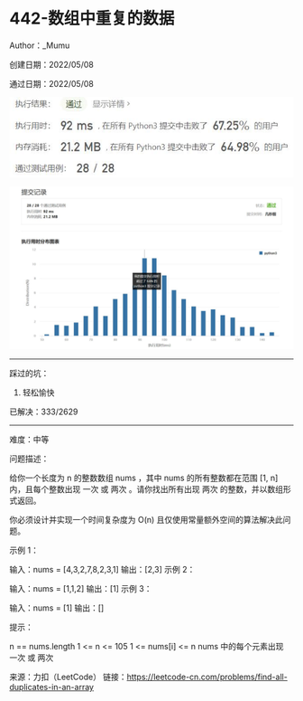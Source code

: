 # 442-数组中重复的数据

Author：_Mumu

创建日期：2022/05/08

通过日期：2022/05/08

![](./通过截图2.jpg)

![](./通过截图1.jpg)

*****

踩过的坑：

1. 轻松愉快

已解决：333/2629

*****

难度：中等

问题描述：

给你一个长度为 n 的整数数组 nums ，其中 nums 的所有整数都在范围 [1, n] 内，且每个整数出现 一次 或 两次 。请你找出所有出现 两次 的整数，并以数组形式返回。

你必须设计并实现一个时间复杂度为 O(n) 且仅使用常量额外空间的算法解决此问题。

 

示例 1：

输入：nums = [4,3,2,7,8,2,3,1]
输出：[2,3]
示例 2：

输入：nums = [1,1,2]
输出：[1]
示例 3：

输入：nums = [1]
输出：[]


提示：

n == nums.length
1 <= n <= 105
1 <= nums[i] <= n
nums 中的每个元素出现 一次 或 两次

来源：力扣（LeetCode）
链接：https://leetcode-cn.com/problems/find-all-duplicates-in-an-array